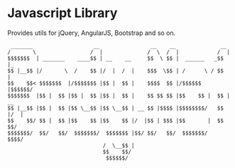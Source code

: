 # Javascript Library

Provides utils for jQuery, AngularJS, Bootstrap and so on.

	
	 _______                   __                __    __              __     
	/       \                 /  |              /  \  /  |            /  |  
	$$$$$$$  | _______    ____$$ | __    __     $$  \ $$ |  ______   _$$ |_   
	$$ |__$$ |/       \  /    $$ |/  |  /  |    $$$  \$$ | /      \ / $$   |
	$$    $$< $$$$$$$  |/$$$$$$$ |$$ |  $$ |    $$$$  $$ |/$$$$$$  |$$$$$$/   
	$$$$$$$  |$$ |  $$ |$$ |  $$ |$$ |  $$ |    $$ $$ $$ |$$    $$ |  $$ | __ 
	$$ |__$$ |$$ |  $$ |$$ \__$$ |$$ \__$$ | __ $$ |$$$$ |$$$$$$$$/   $$ |/  | 
	$$    $$/ $$ |  $$ |$$    $$ |$$    $$ |/  |$$ | $$$ |$$       |  $$  $$/ 
	$$$$$$$/  $$/   $$/  $$$$$$$/  $$$$$$$ |$$/ $$/   $$/  $$$$$$$/    $$$$/  
	                              /  \__$$ |                                  
	                              $$    $$/                                   
	                               $$$$$$/                                    

